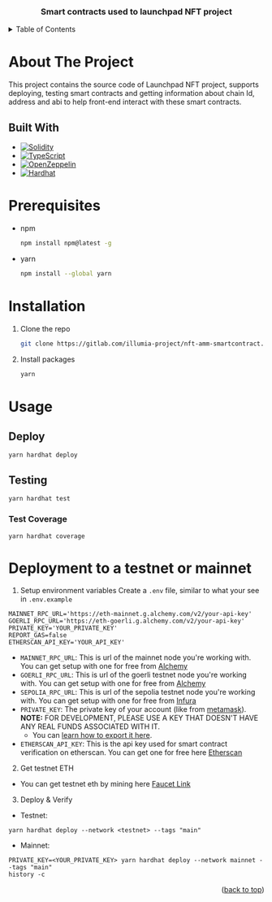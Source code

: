 <a name="readme-top"></a>

<!-- PROJECT NAME -->
<br />
<div align="center">
  <h3 align="center"Launchpad NFT - Smart Contracts</h3>

  <p align="center">
    Smart contracts used to launchpad NFT project
</div>

<!-- TABLE OF CONTENTS -->
<details>
  <summary>Table of Contents</summary>
  <ol>
    <li>
      <a href="#about-the-project">About The Project</a>
      <ul>
        <li><a href="#built-with">Built With</a></li>
      </ul>
    </li>
    <li><a href="#prerequisites">Prerequisites</a></li>
    <li><a href="#installation">Installation</a></li>
    <li>
      <a href="#usage">Usage</a>
      <ul>
        <li><a href="#deploy">Deploy</a></li>
        <li>
          <a href="#testing">Testing</a>
          <ul><li><a href="#test-coverage">Test Coverage</a></li></ul>
        </li>
      </ul>
    </li>
    <li><a href="#deployment-to-a-testnet-or-mainnet">Deployment to a testnet or mainnet</a></li>
    <li><a href="#linting">Linting</a></li>
  </ol>
</details>

<!-- ABOUT THE PROJECT -->

# About The Project

This project contains the source code of Launchpad NFT project, supports deploying, testing smart contracts and getting information about chain Id, address and abi to help front-end interact with these smart contracts.

## Built With

-   [![Solidity][solidity]][solidity-url]
-   [![TypeScript][typescript]][typescript-url]
-   [![OpenZeppelin][openzeppelin]][openzeppelin-url]
-   [![Hardhat][hardhat]][hardhat-url]

# Prerequisites

-   npm
    ```sh
    npm install npm@latest -g
    ```
-   yarn
    ```sh
    npm install --global yarn
    ```

# Installation

1. Clone the repo
    ```sh
    git clone https://gitlab.com/illumia-project/nft-amm-smartcontract.git
    ```
2. Install packages
    ```sh
    yarn
    ```

# Usage

## Deploy

```
yarn hardhat deploy
```

## Testing

```
yarn hardhat test
```

### Test Coverage

```
yarn hardhat coverage
```

# Deployment to a testnet or mainnet

1. Setup environment variables
   <a name="setup-environment-variables"></a>
   Create a `.env` file, similar to what your see in `.env.example`

```
MAINNET_RPC_URL='https://eth-mainnet.g.alchemy.com/v2/your-api-key'
GOERLI_RPC_URL='https://eth-goerli.g.alchemy.com/v2/your-api-key'
PRIVATE_KEY='YOUR_PRIVATE_KEY'
REPORT_GAS=false
ETHERSCAN_API_KEY='YOUR_API_KEY'
```

-   `MAINNET_RPC_URL`: This is url of the mainnet node you're working with. You can get setup with one for free from [Alchemy](https://alchemy.com/?a=673c802981)
-   `GOERLI_RPC_URL`: This is url of the goerli testnet node you're working with. You can get setup with one for free from [Alchemy](https://alchemy.com/?a=673c802981)
-   `SEPOLIA_RPC_URL`: This is url of the sepolia testnet node you're working with. You can get setup with one for free from [Infura](https://www.infura.io/)
-   `PRIVATE_KEY`: The private key of your account (like from [metamask](https://metamask.io/)). **NOTE:** FOR DEVELOPMENT, PLEASE USE A KEY THAT DOESN'T HAVE ANY REAL FUNDS ASSOCIATED WITH IT.
    -   You can [learn how to export it here](https://metamask.zendesk.com/hc/en-us/articles/360015289632-How-to-Export-an-Account-Private-Key).
-   `ETHERSCAN_API_KEY`: This is the api key used for smart contract verification on etherscan. You can get one for free here [Etherscan](https://etherscan.io/)

2. Get testnet ETH

-   You can get testnet eth by mining here [Faucet Link](https://faucetlink.to/goerli)

3. Deploy & Verify

-   Testnet:

```
yarn hardhat deploy --network <testnet> --tags "main"
```

-   Mainnet:

```
PRIVATE_KEY=<YOUR_PRIVATE_KEY> yarn hardhat deploy --network mainnet --tags "main"
history -c
```

<p align="right">(<a href="#readme-top">back to top</a>)</p>

<!-- MARKDOWN LINKS & IMAGES -->
<!-- https://www.markdownguide.org/basic-syntax/#reference-style-links -->

[solidity]: https://img.shields.io/badge/Solidity-e6e6e6?style=for-the-badge&logo=solidity&logoColor=black
[solidity-url]: https://docs.soliditylang.org/en/v0.8.17/
[typescript]: https://img.shields.io/badge/TypeScript-007ACC?style=for-the-badge&logo=typescript&logoColor=white
[typescript-url]: https://www.typescriptlang.org/
[openzeppelin]: https://img.shields.io/badge/OpenZeppelin-4E5EE4?logo=OpenZeppelin&logoColor=fff&style=for-the-badge
[openzeppelin-url]: https://docs.openzeppelin.com/
[hardhat]: https://hardhat.org/_next/static/media/hardhat-logo.5c5f687b.svg
[hardhat-url]: https://hardhat.org/
